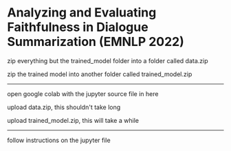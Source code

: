 # Analyzing and Evaluating Faithfulness in Dialogue Summarization (EMNLP 2022)

zip everything but the trained_model folder into a folder called data.zip

zip the trained model into another folder called trained_model.zip

------------------------------------------------------------------------

open google colab with the jupyter source file in here

upload data.zip, this shouldn't take long

upload trained_model.zip, this will take a while

------------------------------------------------------------------------

follow instructions on the jupyter file
